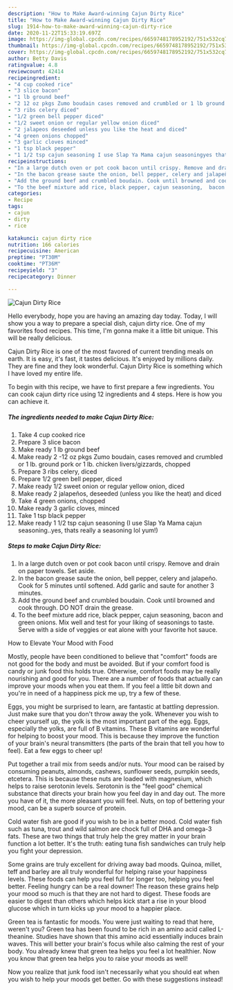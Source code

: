 ```yaml
---
description: "How to Make Award-winning Cajun Dirty Rice"
title: "How to Make Award-winning Cajun Dirty Rice"
slug: 1914-how-to-make-award-winning-cajun-dirty-rice
date: 2020-11-22T15:33:19.697Z
image: https://img-global.cpcdn.com/recipes/6659748178952192/751x532cq70/cajun-dirty-rice-recipe-main-photo.jpg
thumbnail: https://img-global.cpcdn.com/recipes/6659748178952192/751x532cq70/cajun-dirty-rice-recipe-main-photo.jpg
cover: https://img-global.cpcdn.com/recipes/6659748178952192/751x532cq70/cajun-dirty-rice-recipe-main-photo.jpg
author: Betty Davis
ratingvalue: 4.8
reviewcount: 42414
recipeingredient:
- "4 cup cooked rice"
- "3 slice bacon"
- "1 lb ground beef"
- "2 12 oz pkgs Zumo boudain cases removed and crumbled or 1 lb ground pork or 1 lb chicken liversgizzards chopped"
- "3 ribs celery diced"
- "1/2 green bell pepper diced"
- "1/2 sweet onion or regular yellow onion diced"
- "2 jalapeos deseeded unless you like the heat and diced"
- "4 green onions chopped"
- "3 garlic cloves minced"
- "1 tsp black pepper"
- "1 1/2 tsp cajun seasoning I use Slap Ya Mama cajun seasoningyes thats really a seasoning lol yum"
recipeinstructions:
- "In a large dutch oven or pot cook bacon until crispy. Remove and drain on paper towels. Set aside."
- "In the bacon grease saute the onion, bell pepper, celery and jalapeño. Cook for 5 minutes until softened. Add garlic and saute for another 3 minutes."
- "Add the ground beef and crumbled boudain. Cook until browned and cook through. DO NOT drain the grease."
- "To the beef mixture add rice, black pepper, cajun seasoning,  bacon and green onions. Mix well and test for your liking of seasonings to taste. Serve with a side of veggies or eat alone with your favorite hot sauce."
categories:
- Recipe
tags:
- cajun
- dirty
- rice

katakunci: cajun dirty rice 
nutrition: 166 calories
recipecuisine: American
preptime: "PT30M"
cooktime: "PT36M"
recipeyield: "3"
recipecategory: Dinner

---
```



![Cajun Dirty Rice](https://img-global.cpcdn.com/recipes/6659748178952192/751x532cq70/cajun-dirty-rice-recipe-main-photo.jpg)

Hello everybody, hope you are having an amazing day today. Today, I will show you a way to prepare a special dish, cajun dirty rice. One of my favorites food recipes. This time, I'm gonna make it a little bit unique. This will be really delicious.

Cajun Dirty Rice is one of the most favored of current trending meals on earth. It is easy, it's fast, it tastes delicious. It's enjoyed by millions daily. They are fine and they look wonderful. Cajun Dirty Rice is something which I have loved my entire life.




To begin with this recipe, we have to first prepare a few ingredients. You can cook cajun dirty rice using 12 ingredients and 4 steps. Here is how you can achieve it.

<!--inarticleads1-->

##### The ingredients needed to make Cajun Dirty Rice:

1. Take 4 cup cooked rice
1. Prepare 3 slice bacon
1. Make ready 1 lb ground beef
1. Make ready 2 -12 oz pkgs Zumo boudain, cases removed and crumbled or 1 lb. ground pork or 1 lb. chicken livers/gizzards, chopped
1. Prepare 3 ribs celery, diced
1. Prepare 1/2 green bell pepper, diced
1. Make ready 1/2 sweet onion or regular yellow onion, diced
1. Make ready 2 jalapeños, deseeded (unless you like the heat) and diced
1. Take 4 green onions, chopped
1. Make ready 3 garlic cloves, minced
1. Take 1 tsp black pepper
1. Make ready 1 1/2 tsp cajun seasoning (I use Slap Ya Mama cajun seasoning..yes, thats really a seasoning lol yum!)




<!--inarticleads2-->

##### Steps to make Cajun Dirty Rice:

1. In a large dutch oven or pot cook bacon until crispy. Remove and drain on paper towels. Set aside.
1. In the bacon grease saute the onion, bell pepper, celery and jalapeño. Cook for 5 minutes until softened. Add garlic and saute for another 3 minutes.
1. Add the ground beef and crumbled boudain. Cook until browned and cook through. DO NOT drain the grease.
1. To the beef mixture add rice, black pepper, cajun seasoning,  bacon and green onions. Mix well and test for your liking of seasonings to taste. Serve with a side of veggies or eat alone with your favorite hot sauce.




How to Elevate Your Mood with Food


Mostly, people have been conditioned to believe that "comfort" foods are not good for the body and must be avoided. But if your comfort food is candy or junk food this holds true. Otherwise, comfort foods may be really nourishing and good for you. There are a number of foods that actually can improve your moods when you eat them. If you feel a little bit down and you're in need of a happiness pick me up, try a few of these.

Eggs, you might be surprised to learn, are fantastic at battling depression. Just make sure that you don't throw away the yolk. Whenever you wish to cheer yourself up, the yolk is the most important part of the egg. Eggs, especially the yolks, are full of B vitamins. These B vitamins are wonderful for helping to boost your mood. This is because they improve the function of your brain's neural transmitters (the parts of the brain that tell you how to feel). Eat a few eggs to cheer up!

Put together a trail mix from seeds and/or nuts. Your mood can be raised by consuming peanuts, almonds, cashews, sunflower seeds, pumpkin seeds, etcetera. This is because these nuts are loaded with magnesium, which helps to raise serotonin levels. Serotonin is the "feel good" chemical substance that directs your brain how you feel day in and day out. The more you have of it, the more pleasant you will feel. Nuts, on top of bettering your mood, can be a superb source of protein.

Cold water fish are good if you wish to be in a better mood. Cold water fish such as tuna, trout and wild salmon are chock full of DHA and omega-3 fats. These are two things that truly help the grey matter in your brain function a lot better. It's the truth: eating tuna fish sandwiches can truly help you fight your depression. 

Some grains are truly excellent for driving away bad moods. Quinoa, millet, teff and barley are all truly wonderful for helping raise your happiness levels. These foods can help you feel full for longer too, helping you feel better. Feeling hungry can be a real downer! The reason these grains help your mood so much is that they are not hard to digest. These foods are easier to digest than others which helps kick start a rise in your blood glucose which in turn kicks up your mood to a happier place.

Green tea is fantastic for moods. You were just waiting to read that here, weren't you? Green tea has been found to be rich in an amino acid called L-theanine. Studies have shown that this amino acid essentially induces brain waves. This will better your brain's focus while also calming the rest of your body. You already knew that green tea helps you feel a lot healthier. Now you know that green tea helps you to raise your moods as well!

Now you realize that junk food isn't necessarily what you should eat when you wish to help your moods get better. Go  with  these suggestions  instead!


